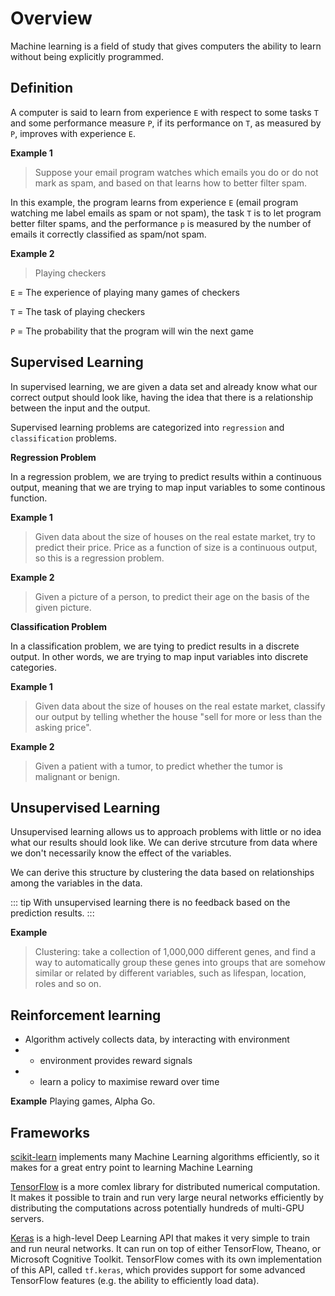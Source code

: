 # Overview
Machine learning is a field of study that gives computers the ability to learn without being explicitly programmed.

## Definition
A computer is said to learn from experience `E` with respect to some tasks `T` and some performance measure `P`, if its performance on `T`, as measured by `P`, improves with experience `E`.

**Example 1**

> Suppose your email program watches which emails you do or do not mark as spam, and based on that learns how to better filter spam.

In this example, the program learns from experience `E` (email program watching me label emails as spam or not spam), the task `T` is to let program better filter spams, and the performance `p` is measured by the number of emails it correctly classified as spam/not spam.

**Example 2**
> Playing checkers

`E` = The experience of playing many games of checkers

`T` = The task of playing checkers

`P` = The probability that the program will win the next game

## Supervised Learning
In supervised learning, we are given a data set and already know what our correct output should look like, having the idea that there is a relationship between the input and the output.

Supervised learning problems are categorized into `regression` and `classification` problems.

**Regression Problem**

In a regression problem, we are trying to predict results within a continuous output, meaning that we are trying to map input variables to some continous function.

**Example 1**
> Given data about the size of houses on the real estate market, try to predict their price. Price as a function of size is a continuous output, so this is a regression problem.

**Example 2**
> Given a picture of a person, to predict their age on the basis of the given picture.

**Classification Problem**

In a classification problem, we are tying to predict results in a discrete output. In other words, we are trying to map input variables into discrete categories.

**Example 1**
> Given data about the size of houses on the real estate market, classify our output by telling whether the house "sell for more or less than the asking price".

**Example 2**
> Given a patient with a tumor, to predict whether the tumor is malignant or benign.

## Unsupervised Learning
Unsupervised learning allows us to approach problems with little or no idea what our results should look like. We can derive strcuture from data where we don't necessarily know the effect of the variables.

We can derive this structure by clustering the data based on relationships among the variables in the data.

::: tip
With unsupervised learning there is no feedback based on the prediction results.
:::

**Example**
> Clustering: take a collection of 1,000,000 different genes, and find a way to automatically group these genes into groups that are somehow similar or related by different variables, such as lifespan, location, roles and so on.

## Reinforcement learning
* Algorithm actively collects data, by interacting with environment
* * environment provides reward signals
* * learn a policy to maximise reward over time

**Example**
Playing games, Alpha Go. 

## Frameworks
[scikit-learn](https://scikit-learn.org/stable/index.html) implements many Machine Learning algorithms efficiently, so it makes for a great entry point to learning Machine Learning

[TensorFlow](https://www.tensorflow.org/) is a more comlex library for distributed numerical computation. It makes it possible to train and run very large neural networks efficiently by distributing the computations across potentially hundreds of multi-GPU servers.

[Keras](https://keras.io/) is a high-level Deep Learning API that makes it very simple to train and run neural networks. It can run on top of either TensorFlow, Theano, or Microsoft Cognitive Toolkit. TensorFlow comes with its own implementation of this API, called `tf.keras`, which provides support for some advanced TensorFlow features (e.g. the ability to efficiently load data).




